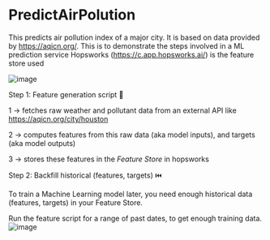 # PredictAirPolution
This predicts air pollution index of a major city. It is based on data provided by https://aqicn.org/. This is to demonstrate the steps involved in a ML prediction service
Hopsworks (https://c.app.hopsworks.ai/) is the feature store used

![image](https://github.com/jamello/PredictAirPolution/assets/3978328/c4e09374-7494-4ef5-801a-271ad06cb172)

Step 1: Feature generation script 🐍

1 → fetches raw weather and pollutant data from an external API like https://aqicn.org/city/houston

2 → computes features from this raw data (aka model inputs), and targets (aka model outputs)

3 → stores these features in the *Feature Store* in hopsworks

Step 2: Backfill historical (features, targets) ⏮️

To train a Machine Learning model later, you need enough historical data (features, targets) in your Feature Store.

Run the feature script for a range of past dates, to get enough training data.
![image](https://github.com/jamello/PredictAirPolution/assets/3978328/d52b0cc1-1205-4287-ac41-13dab3155caa)


